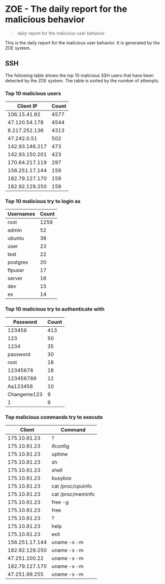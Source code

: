 # ZOE - The daily report for the malicious behavior

> daily report for the malicious user behavior

This is the daily report for the malicious user behavior. It is generated by the ZOE system.

## SSH

The following table shows the top 10 malicious SSH users that have been detected by the ZOE
system. The table is sorted by the number of attempts.

### Top 10 malicious users

| Client IP | Count    |
|-----------|----------|
| 106.15.41.92 | 4577 |
| 47.120.54.178 | 4544 |
| 8.217.252.136 | 4313 |
| 47.242.0.51 | 502 |
| 142.93.146.217 | 473 |
| 142.93.150.201 | 423 |
| 170.64.217.119 | 297 |
| 156.251.17.144 | 159 |
| 182.79.127.170 | 159 |
| 182.92.129.250 | 159 |

### Top 10 malicious try to login as

| Usernames | Count    |
|-----------|----------|
| root | 1259 |
| admin | 52 |
| ubuntu | 38 |
| user | 23 |
| test | 22 |
| postgres | 20 |
| ftpuser | 17 |
| server | 16 |
| dev | 15 |
| es | 14 |

### Top 10 malicious try to authenticate with

| Password | Count    |
|-----------|----------|
| 123456 | 413 |
| 123 | 50 |
| 1234 | 35 |
| password | 30 |
| root | 18 |
| 12345678 | 18 |
| 123456789 | 12 |
| Aa123456 | 10 |
| Changeme123 | 9 |
| 1 | 9 |

### Top malicious commands try to execute

| Client | Command |
|--------|---------|
| 175.10.91.23 | ? |
| 175.10.91.23 | ifconfig |
| 175.10.91.23 | uptime |
| 175.10.91.23 | sh |
| 175.10.91.23 | shell |
| 175.10.91.23 | busybox |
| 175.10.91.23 | cat /proc/cpuinfo |
| 175.10.91.23 | cat /proc/meminfo |
| 175.10.91.23 | free -g |
| 175.10.91.23 | free |
| 175.10.91.23 | ? |
| 175.10.91.23 | help |
| 175.10.91.23 | exit |
| 156.251.17.144 | uname -s -m |
| 182.92.129.250 | uname -s -m |
| 47.251.100.22 | uname -s -m |
| 182.79.127.170 | uname -s -m |
| 47.251.99.255 | uname -s -m |
